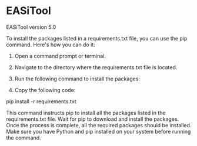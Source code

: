 # EASiTool

EASiTool version 5.0


To install the packages listed in a requirements.txt file, you can use the pip command. Here's how you can do it:

1. Open a command prompt or terminal.

2. Navigate to the directory where the requirements.txt file is located.

3. Run the following command to install the packages:

4. Copy the following code:
  
  pip install -r requirements.txt

This command instructs pip to install all the packages listed in the requirements.txt file.
Wait for pip to download and install the packages. Once the process is complete, all the required packages should be installed.
Make sure you have Python and pip installed on your system before running the command.
